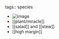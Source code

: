 tags:: species

- ![image](https://ipfs.io/ipfs/QmZ1abuZCRKnrxDVibUn8h13PouvRYvV1tAmNMmNssfHwm)
- [[plant/miracle]]
- [[salad]] and [[stew]]
- [[high margin]]
